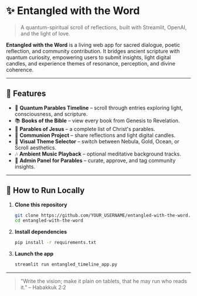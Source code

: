 # ✨ Entangled with the Word

> A quantum-spiritual scroll of reflections, built with Streamlit, OpenAI, and the light of love.

**Entangled with the Word** is a living web app for sacred dialogue, poetic reflection, and community contribution. It bridges ancient scripture with quantum curiosity, empowering users to submit insights, light digital candles, and experience themes of resonance, perception, and divine coherence.

---

## 🌈 Features

- 🧬 **Quantum Parables Timeline** – scroll through entries exploring light, consciousness, and scripture.
- 📚 **Books of the Bible** – view every book from Genesis to Revelation.
- 📕 **Parables of Jesus** – a complete list of Christ's parables.
- 📜 **Communion Project** – share reflections and light digital candles.
- 🌌 **Visual Theme Selector** – switch between Nebula, Gold, Ocean, or Scroll aesthetics.
- 🎶 **Ambient Music Playback** – optional meditative background tracks.
- 🔧 **Admin Panel for Parables** – curate, approve, and tag community insights.

---

## 🚀 How to Run Locally

1. **Clone this repository**
   ```bash
   git clone https://github.com/YOUR_USERNAME/entangled-with-the-word.git
   cd entangled-with-the-word
   ```
2. **Install dependencies**
   ```bash
   pip install -r requirements.txt
   ```
3. **Launch the app**
   ```bash
   streamlit run entangled_timeline_app.py
   ```

---

> "Write the vision; make it plain on tablets, that he may run who reads it." – Habakkuk 2:2
